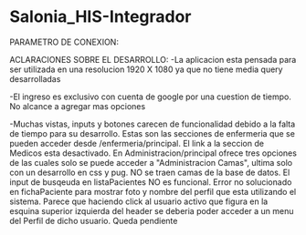 # Salonia_HIS-Integrador
PARAMETRO DE CONEXION:


ACLARACIONES SOBRE EL DESARROLLO:
-La aplicacion esta pensada para ser utilizada en una resolucion 1920 X 1080 ya que no tiene media query desarrolladas

-El ingreso es exclusivo con cuenta de google por una cuestion de tiempo. No alcance a agregar mas opciones

-Muchas vistas, inputs y botones carecen de funcionalidad debido a la falta de tiempo para su desarrollo. Estas son las secciones de enfermeria que se pueden acceder desde /enfermeria/principal. El link a la seccion de Medicos esta desactivado. En Administracion/principal ofrece tres opciones de las cuales solo se puede acceder a "Administracion Camas", ultima solo con un desarrollo en css y pug. NO se traen camas de la base de datos. El input de busqeuda en listaPacientes NO es funcional. Error no solucionado en fichaPaciente para mostrar foto y nombre del perfil que esta utilizando el sistema. Parece que haciendo click al usuario activo que figura en la esquina superior izquierda del header se deberia poder acceder a un menu del Perfil de dicho usuario. Queda pendiente
